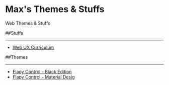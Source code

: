 Max's Themes & Stuffs
===================

Web Themes & Stuffs

##Stuffs
- - -
- [Web UX Curriculum]

##Themes
- - -
- [Flapy Control - Black Edition]
- [Flapy Control - Material Desig]

[Web UX Curriculum]:http://maxnovais.github.io/curriculo/
[Flapy Control - Black Edition]:http://maxnovais.github.io/themes/flapy_control_be/
[Flapy Control - Material Desig]:http://maxnovais.github.io/themes/flapy_control_md/